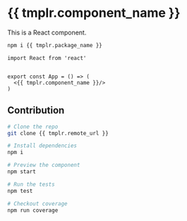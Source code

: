 # {{ tmplr.component_name }}

This is a React component.

```bash
npm i {{ tmplr.package_name }}
```
```tsx
import React from 'react'


export const App = () => (
  <{{ tmplr.component_name }}/>
)
```

## Contribution

```bash
# Clone the repo
git clone {{ tmplr.remote_url }}

# Install dependencies
npm i
```
```bash
# Preview the component
npm start
```
```bash
# Run the tests
npm test
```
```bash
# Checkout coverage
npm run coverage
```
